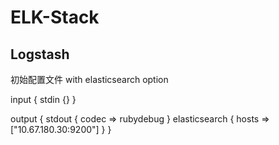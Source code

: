 # ELK-Stack

## Logstash

初始配置文件 with elasticsearch option

input {
	stdin {}
}


output {
	stdout {
		codec => rubydebug
	}
    elasticsearch { 
		hosts => ["10.67.180.30:9200"]
		}
}
